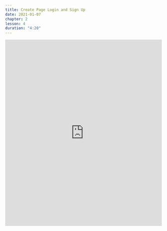 ```yaml
---
title: Create Page Login and Sign Up
date: 2021-01-07
chapter: 2
lesson: 4
duration: "4:20"
---
```


<iframe width="100%" height="600" src="https://www.youtube.com/embed/bhBoUurKjo8" title="YouTube video player" frameborder="0" allow="accelerometer; autoplay; clipboard-write; encrypted-media; gyroscope; picture-in-picture" allowfullscreen></iframe>